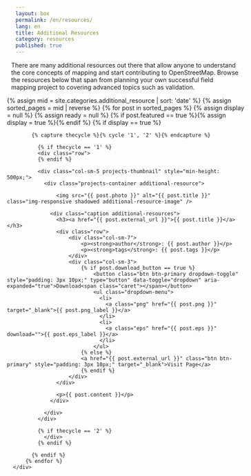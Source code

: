 ```yaml
---
layout: box
permalink: /en/resources/
lang: en
title: Additional Resources
category: resources
published: true
---
```



<style>


.dropdown-menu {
    position: inherit;
}
.row {
    margin-right: -15px;
    margin-left: -10px;
}
.btn-primary.active, .btn-primary:active, .open>.dropdown-toggle.btn-primary {
    color: #fff;
    background-color: #d73f3f;
    border-color: #d73f3f;
}
.btn-primary.focus, .btn-primary:focus {
    color: #fff;
    background-color: #d73f3f;
    border-color: #d73f3f;
}
.btn-primary.active.focus, .btn-primary.active:focus, .btn-primary.active:hover, .btn-primary:active.focus, .btn-primary:active:focus, .btn-primary:active:hover, .open>.dropdown-toggle.btn-primary.focus, .open>.dropdown-toggle.btn-primary:focus, .open>.dropdown-toggle.btn-primary:hover {
    color: #fff;
    background-color: #d73f3f;
    border-color: #d73f3f;
}


.img1 {
    float: right;
}

.clearfix::after {
    content: "";
    clear: both;
    display: table;
}

.img2 {
    float: right;
}
</style>

<div class="row">
  <div class="col-md-10">
    <p>There are many additional resources out there that allow anyone to understand the core concepts of mapping and start contributing to OpenStreetMap. Browse the resources below that span from planning your own successful field mapping project to covering advanced topics such as validation.</p>
  </div>
</div>

<div class="row">
  <div class="col-md-12">
      <div class="row">
        {% assign mid = site.categories.additional_resource | sort: 'date' %}
        {% assign sorted_pages = mid | reverse %}
          {% for post in sorted_pages %}
            {% assign display = null %}
            {% assign ready = null %}
            {% if post.featured == true %}{% assign display = true %}{% endif %}
            {% if display == true %}

            {% capture thecycle %}{% cycle '1', '2' %}{% endcapture %}
    
              {% if thecycle == '1' %}
              <div class="row">
              {% endif %}

              <div class="col-sm-5 projects-thumbnail" style="min-height: 500px;">
                <div class="projects-container additional-resource">

                    <img src="{{ post.photo }}" alt="{{ post.title }}" class="img-responsive shadowed additional-resource-image" />

                  <div class="caption additional-resources">
                    <h3><a href="{{ post.external_url }}">{{ post.title }}</a></h3>
                    <div class="row">
                        <div class="col-sm-7">
                            <p><strong>author</strong>: {{ post.author }}</p>
                            <p><strong>tags</strong>: {{ post.tags }}</p>
                        </div>
                        <div class="col-sm-3">
                            {% if post.download_button == true %}
                                <button class="btn btn-primary dropdown-toggle" style="padding: 3px 10px;" type="button" data-toggle="dropdown" aria-expanded="true">Download<span class="caret"></span></button>
                                <ul class="dropdown-menu">
                                  <li>
                                    <a class="png" href="{{ post.png }}" target="_blank">{{ post.png_label }}</a>
                                  </li>
                                  <li>
                                    <a class="eps" href="{{ post.eps }}" download="">{{ post.eps_label }}</a>
                                  </li>
                                </ul>
                            {% else %}
                            <a href="{{ post.external_url }}" class="btn btn-primary" style="padding: 3px 10px;" target="_blank">Visit Page</a>
                            {% endif %}
                        </div>
                    </div>

                    <p>{{ post.content }}</p>
                  </div>

                </div>
              </div>

              {% if thecycle == '2' %}
                </div>
              {% endif %}

            {% endif %}
          {% endfor %}
      </div>
  </div>
</div>




<!--

<div class="clearfix"><img class="img2" src="{{site.baseurl}}/assets/img/globe-pops.jpg" alt="Globe Pops" style="width:250px; padding-left:15px;">

    <p>There are many additional resources to further advance knowledge of OpenStreetMap and the different ways it can be utilized.</p>

<ul>

    <li>
    For the classroom, <a href="http://teachosm.org/">TeachOSM</a> is an online resource to assist educators at all levels to introduce open source mapping using the OpenStreetMap platform.
    </li>

    <li>
    <a href="http://learnosm.org/">LearnOSM</a> provides easy to understand, step-by-step guides to get started with contributing to OpenStreetMap and using OpenStreetMap data.
    </li>

    <li>
    The <a href="https://opendri.org/resource/planning-an-open-cities-mapping-project/">World Bank Open Cities Mapping Project Guide</a> is a tool for practitioners who wish to bring community mapping initiatives to their cities or regions. The guide documents lessons learned from the regional Open Cities Africa program and its predecessors in South Asia to offer best practices on the design and implementation of a community mapping initiative. Community mapping efforts often result in increased awareness of disaster risk within governments and a consensus within ministries that this risk must be reduced.
    </li>

    <li>
    The <a href="http://mapgive.state.gov/events/connect-camp-maps/sessions/">Connect Camps Maps Session Plan</a> is a good template on how to plan a multi-faceted mapping workshop.
    </li>

    <li>
    The <a href="https://www.hotosm.org/hot-activation-protocol.html">Humanitarian OpenStreetMap Team (HOT) Activation Protocol</a> defines the flow of activities during a HOT Activation and describes how trained volunteers perform the tasks that lead to a successful and efficient response. 
    </li>

</ul>

</div>

<h2>MapGive Partners</h2>

<img src="{{site.baseurl}}/assets/img/partners.jpg" alt="partners" style="width:400px">

<p>
And always count on the strong network of <a href="#resources&form-partnerships">partners</a> for even more help and insights.
</p>

-->
